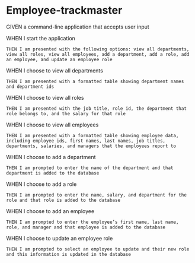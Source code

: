 # Employee-trackmaster

GIVEN a command-line application that accepts user input


WHEN I start the application
    
    THEN I am presented with the following options: view all departments, view all roles, view all employees, add a department, add a role, add an employee, and update an employee role

WHEN I choose to view all departments
    
    THEN I am presented with a formatted table showing department names and department ids

WHEN I choose to view all roles
    
    THEN I am presented with the job title, role id, the department that role belongs to, and the salary for that role

WHEN I choose to view all employees
    
    THEN I am presented with a formatted table showing employee data, including employee ids, first names, last names, job titles, departments, salaries, and managers that the employees report to

WHEN I choose to add a department
    
    THEN I am prompted to enter the name of the department and that department is added to the database

WHEN I choose to add a role
    
    THEN I am prompted to enter the name, salary, and department for the role and that role is added to the database

WHEN I choose to add an employee
    
    THEN I am prompted to enter the employee’s first name, last name, role, and manager and that employee is added to the database

WHEN I choose to update an employee role
    
    THEN I am prompted to select an employee to update and their new role and this information is updated in the database 
